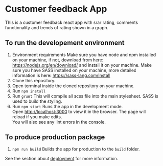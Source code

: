 # Customer feedback App

This is a customer feedback react app with srar rating, comments functionality and trends of rating shown in a graph.

## To run the developement environment
1. Environment requirements
Make sure you have node and npm installed on your machine, if not, download from here: https://nodejs.org/en/download/ and install it on your machine.
Make sure you have SASS installed on your machine, more detailed information is here: https://sass-lang.com/install 
1. Clone this repository. 
1. Open terminal inside the cloned repository on your machine.
1. Run `npm install`
1. Run `grunt` 
This will compile all scss file into the main stylesheet. SASS is used to build the styling.
1. Run `npm start` 
Runs the app in the development mode.<br />
Open [http://localhost:3000](http://localhost:3000) to view it in the browser.
The page will reload if you make edits.<br />
You will also see any lint errors in the console.

## To produce production package
1. `npm run build`
Builds the app for production to the `build` folder.<br />

See the section about [deployment](https://facebook.github.io/create-react-app/docs/deployment) for more information.